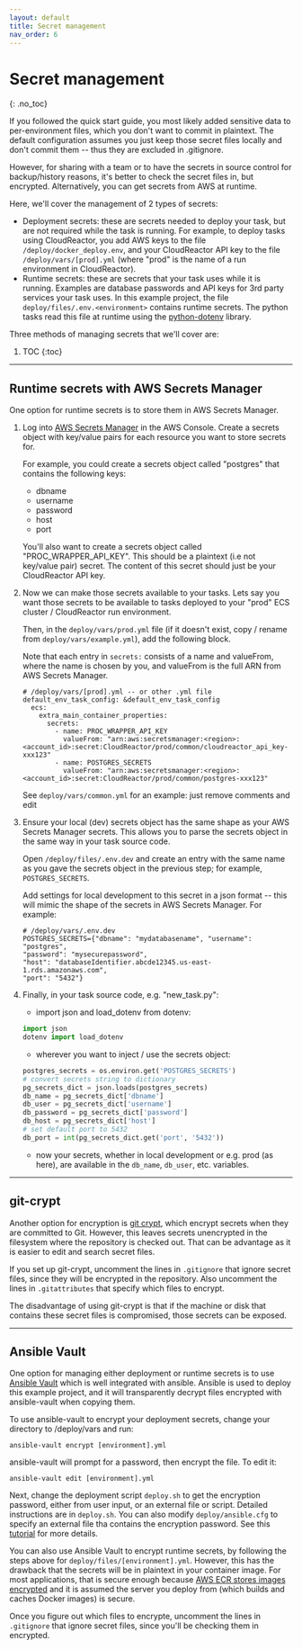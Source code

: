 ```yaml
---
layout: default
title: Secret management
nav_order: 6
---
```


# Secret management
{: .no_toc}

If you followed the quick start guide, you most likely added sensitive data to per-environment files, which you don't want to commit in plaintext. The default configuration assumes you just keep those secret files locally and don't commit them -- thus they are excluded in .gitignore.

However, for sharing with a team or to have the secrets in source control for backup/history reasons, it's better to check the secret files in, but encrypted. Alternatively, you can get secrets from AWS at runtime.

Here, we'll cover the management of 2 types of secrets:
* Deployment secrets: these are secrets needed to deploy your task, but are not required while the task is running. For example, to deploy tasks using CloudReactor, you add AWS keys to the file `/deploy/docker_deploy.env`, and your CloudReactor API key to the file `/deploy/vars/[prod].yml` (where "prod" is the name of a run environment in CloudReactor).
* Runtime secrets: these are secrets that your task uses while it is running. Examples are database passwords and API keys for 3rd party services your task uses. In this example project, the file `deploy/files/.env.<environment>` contains runtime secrets. The python tasks read this file at runtime using the [python-dotenv](https://github.com/theskumar/python-dotenv) library.

Three methods of managing secrets that we'll cover are:

1. TOC
{:toc}

---

## Runtime secrets with AWS Secrets Manager

One option for runtime secrets is to store them in AWS Secrets Manager.

1. Log into [AWS Secrets Manager](https://aws.amazon.com/secrets-manager/) in
the AWS Console. Create a secrets object with key/value pairs for each resource
you want to store secrets for.

    For example, you could create a secrets object called "postgres" that contains
    the following keys:
    - dbname
    - username
    - password
    - host
    - port

    You'll also want to create a secrets object called "PROC_WRAPPER_API_KEY".
    This should be a plaintext (i.e not key/value pair) secret. The content
    of this secret should just be your CloudReactor API key.

2. Now we can make those secrets available to your tasks. Lets say you want
those secrets to be available to tasks deployed to your "prod" ECS cluster /
CloudReactor run environment.

    Then, in the `deploy/vars/prod.yml` file (if it doesn't exist, copy / rename
    from `deploy/vars/example.yml`), add the following block.

    Note that each entry in `secrets:` consists of a name and valueFrom, where
    the name is chosen by you, and valueFrom is the full ARN from AWS Secrets
    Manager.

    ```
    # /deploy/vars/[prod].yml -- or other .yml file
    default_env_task_config: &default_env_task_config
      ecs:
        extra_main_container_properties:
          secrets:
            - name: PROC_WRAPPER_API_KEY
              valueFrom: "arn:aws:secretsmanager:<region>:<account_id>:secret:CloudReactor/prod/common/cloudreactor_api_key-xxx123"
            - name: POSTGRES_SECRETS
              valueFrom: "arn:aws:secretsmanager:<region>:<account_id>:secret:CloudReactor/prod/common/postgres-xxx123"
    ```

    See `deploy/vars/common.yml` for an example: just remove comments and edit

3. Ensure your local (dev) secrets object has the same shape as your AWS
Secrets Manager secrets. This allows you to parse the secrets object in the 
same way in your task source code.

    Open `/deploy/files/.env.dev` and create an entry with the same name as
    you gave the secrets object in the previous step; for example,
    `POSTGRES_SECRETS`.

    Add settings for local development to this secret in a json format -- this
    will mimic the shape of the secrets in AWS Secrets Manager. For example:

    ```
    # /deploy/vars/.env.dev
    POSTGRES_SECRETS={"dbname": "mydatabasename", "username": "postgres",
    "password": "mysecurepassword",
    "host": "databaseIdentifier.abcde12345.us-east-1.rds.amazonaws.com",
    "port": "5432"}
    ```

4. Finally, in your task source code, e.g. "new_task.py":
    - import json and load_dotenv from dotenv:

    ```python
    import json
    dotenv import load_dotenv
    ```
    -  wherever you want to inject / use the secrets object:

    ```python
    postgres_secrets = os.environ.get('POSTGRES_SECRETS')
    # convert secrets string to dictionary
    pg_secrets_dict = json.loads(postgres_secrets)
    db_name = pg_secrets_dict['dbname']
    db_user = pg_secrets_dict['username']
    db_password = pg_secrets_dict['password']
    db_host = pg_secrets_dict['host']
    # set default port to 5432
    db_port = int(pg_secrets_dict.get('port', '5432'))
    ```
    - now your secrets, whether in local development or e.g. prod (as here),
    are available in the `db_name`, `db_user`, etc. variables.

---

## git-crypt

Another option for encryption is 
[git crypt](https://github.com/AGWA/git-crypt), 
which encrypt secrets when they are committed to Git. 
However, this leaves secrets unencrypted in the filesystem where the 
repository is checked out. That can be advantage as it is easier
to edit and search secret files.

If you set up git-crypt, uncomment the lines in `.gitignore` that ignore 
secret files, since they will be encrypted in the repository. Also uncomment
the lines in `.gitattributes` that specify which files to encrypt.

The disadvantage of using git-crypt is that if the machine or disk that
contains these secret files is compromised, those secrets can be exposed.

---

## Ansible Vault

One option for managing either deployment or runtime secrets is to use 
[Ansible Vault](https://docs.ansible.com/ansible/latest/user_guide/vault.html)
which is well integrated with ansible. Ansible is used to deploy this
example project, and it will transparently decrypt files encrypted with 
ansible-vault when copying them.

To use ansible-vault to encrypt your deployment secrets, change your directory to /deploy/vars and run:

    ansible-vault encrypt [environment].yml

ansible-vault will prompt for a password, then encrypt the file. To edit it:

    ansible-vault edit [environment].yml

Next, change the deployment script `deploy.sh` to get the encryption password,
either from user input, or an external file or script. Detailed instructions
are in `deploy.sh`. You can also modify `deploy/ansible.cfg` to specify an
external file tha contains the encryption password. See this 
[tutorial](https://www.digitalocean.com/community/tutorials/how-to-use-vault-to-protect-sensitive-ansible-data-on-ubuntu-16-04) for more
details.

You can also use Ansible Vault to encrypt runtime secrets, by following the
steps above for `deploy/files/[environment].yml`. However, this has the 
drawback that the secrets will be in plaintext in your container image.
For most applications, that is secure enough because [AWS ECR stores images
encrypted](https://aws.amazon.com/ecr/faqs/) and it is assumed the server
you deploy from (which builds and caches Docker images) is secure.

Once you figure out which files to encrypte, uncomment the lines in 
`.gitignore` that ignore secret files, since you'll be checking them in encrypted.
